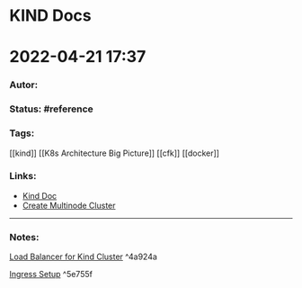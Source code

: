 # KIND Docs
# 2022-04-21 17:37
### Autor:
### Status: #reference
### Tags: 
[[kind]] [[K8s Architecture Big Picture]] [[cfk]] [[docker]]
### Links:
* [Kind Doc](https://kind.sigs.k8s.io/)
* [Create Multinode Cluster](https://mcvidanagama.medium.com/set-up-a-multi-node-kubernetes-cluster-locally-using-kind-eafd46dd63e5)
---
### Notes:

[Load Balancer for Kind Cluster](https://kind.sigs.k8s.io/docs/user/loadbalancer/) ^4a924a

[Ingress Setup](https://kind.sigs.k8s.io/docs/user/ingress) ^5e755f
